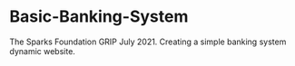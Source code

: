 # Basic-Banking-System
The Sparks Foundation GRIP July 2021. Creating a simple banking system dynamic website.
